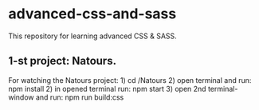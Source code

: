 # advanced-css-and-sass

This repository for learning advanced CSS & SASS.


## 1-st project: Natours.
For watching the Natours project:
    1) cd /Natours
    2) open terminal and run: npm install
    2) in opened terminal run: npm start
    3) open 2nd terminal-window and run: npm run build:css
